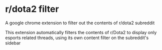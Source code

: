 # r/dota2 filter

A google chrome extension to filter out the contents of r/dota2 subreddit

This extension automatically filters the contents of r/Dota2 to
display only esports related threads, using its own content filter
on the subreddit's sidebar
